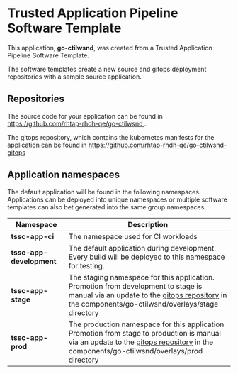 # Trusted Application Pipeline Software Template

This application, **go-ctilwsnd**, was created from a Trusted Application Pipeline Software Template.

The software templates create a new source and gitops deployment repositories with a sample source application. 

## Repositories

The source code for your application can be found in [https://github.com/rhtap-rhdh-qe/go-ctilwsnd ](https://github.com/rhtap-rhdh-qe/go-ctilwsnd ).
 
The gitops repository, which contains the kubernetes manifests for the application can be found in 
[https://github.com/rhtap-rhdh-qe/go-ctilwsnd-gitops ](https://github.com/rhtap-rhdh-qe/go-ctilwsnd-gitops ) 

## Application namespaces 

The default application will be found in the following namespaces. Applications can be deployed into unique namespaces or multiple software templates can also bet generated into the same group namespaces.  

|  Namespace   |  Description   |  
| -------- | -------- |
| **tssc-app-ci** | The namespace used for CI workloads |
| **tssc-app-development** | The default application during development. Every build will be deployed to this namespace for testing. |
| **tssc-app-stage** | The staging namespace for this application. Promotion from development to stage is manual via an update to the [gitops repository](https://github.com/rhtap-rhdh-qe/go-ctilwsnd-gitops ) in the components/go-ctilwsnd/overlays/stage directory |
| **tssc-app-prod** | The production namespace for this application. Promotion from stage to production is manual via an update to the [gitops repository](https://github.com/rhtap-rhdh-qe/go-ctilwsnd-gitops ) in the components/go-ctilwsnd/overlays/prod directory |